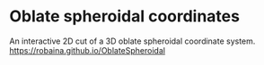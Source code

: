 # Oblate spheroidal coordinates
An interactive 2D cut of a 3D oblate spheroidal coordinate system. 
https://robaina.github.io/OblateSpheroidal
